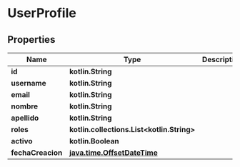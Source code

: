 
# UserProfile

## Properties
Name | Type | Description | Notes
------------ | ------------- | ------------- | -------------
**id** | **kotlin.String** |  |  [optional]
**username** | **kotlin.String** |  |  [optional]
**email** | **kotlin.String** |  |  [optional]
**nombre** | **kotlin.String** |  |  [optional]
**apellido** | **kotlin.String** |  |  [optional]
**roles** | **kotlin.collections.List&lt;kotlin.String&gt;** |  |  [optional]
**activo** | **kotlin.Boolean** |  |  [optional]
**fechaCreacion** | [**java.time.OffsetDateTime**](java.time.OffsetDateTime.md) |  |  [optional]



